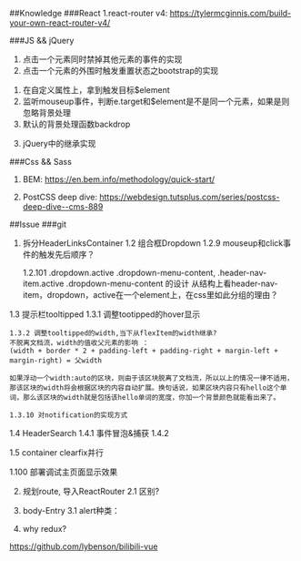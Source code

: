 ##Knowledge
###React
1.react-router v4: https://tylermcginnis.com/build-your-own-react-router-v4/

###JS && jQuery
1. 点击一个元素同时禁掉其他元素的事件的实现
2. 点击一个元素的外围时触发重置状态之bootstrap的实现
  1) 在自定义属性上，拿到触发目标$element
  2) 监听mouseup事件，判断e.target和$element是不是同一个元素，如果是则忽略背景处理
  3) 默认的背景处理函数backdrop
3. jQuery中的继承实现

###Css && Sass
1. BEM: https://en.bem.info/methodology/quick-start/

2. PostCSS deep dive: https://webdesign.tutsplus.com/series/postcss-deep-dive--cms-889

##Issue
###git
1. 拆分HeaderLinksContainer
  1.2 组合框Dropdown
    1.2.9 mouseup和click事件的触发先后顺序？

    1.2.101 .dropdown.active .dropdown-menu-content, .header-nav-item.active .dropdown-menu-content 的设计
    从结构上看header-nav-item，dropdown，active在一个element上，在css里如此分组的理由？

  1.3 提示栏tooltipped
    1.3.1 调整tootipped的hover显示

    1.3.2 调整tooltipped的width,当下从flexItem的width继承?
    不脱离文档流，width的值收父元素的影响 ：
    (width + border * 2 + padding-left + padding-right + margin-left + margin-right) = 父width

    如果浮动一个width:auto的区块，则由于该区块脱离了文档流，所以以上的情况一律不适用，那该区块的width将会根据区块的内容自动扩展。换句话说，如果区块内容只有hello这个单词，那么该区块的width就是包括该hello单词的宽度，你加一个背景颜色就能看出来了。

    1.3.10 对notification的实现方式

  1.4 HeaderSearch
    1.4.1 事件冒泡&捕获
    1.4.2

  1.5 container clearfix并行

  1.100 部署调试主页面显示效果

2. 规划route, 导入ReactRouter
  2.1 <Route IndexRoute={Body}/> <Route component={Body}/>区别?

3. body-Entry
  3.1 alert种类：

10. why redux?


https://github.com/lybenson/bilibili-vue
